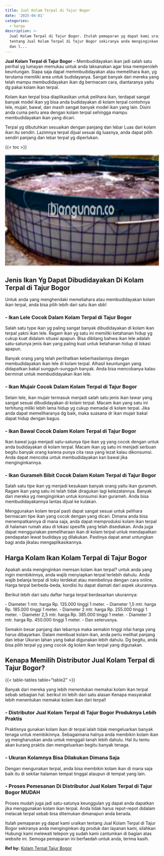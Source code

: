 ```yaml
---
title: Jual Kolam Terpal di Tajur Bogor
date: '2025-04-01'
categories:
  - harga
description: >-
  Jual Kolam Terpal di Tajur Bogor. Itulah pemaparan yg dapat kami uraikan
  tentang Jual Kolam Terpal di Tajur Bogor sekiranya anda menginginkan dg produk
  dan l...
---
```


**Jual Kolam Terpal di Tajur Bogor** – Membudidayakan ikan jadi salah satu perihal yg lumayan memukau untuk anda laksanakan agar bisa memperoleh keuntungan. Siapa saja dapat memmbudidayakan atau memelihara ikan, yg terutama memiliki area untuk budidayanya. Sangat banyak dari mereka yang telah mampu membudidayakan ikan dg bermacam cara, diantaranya yaitu dg pakai kolam ikan terpal.

Kolam ikan terpal bisa diaplikasikan untuk pelihara ikan, terdapat sangat banyak model ikan yg bisa anda budidayakan di kolam terpal contohnya lele, mujair, bawal, dan masih sangat banyak model ikan yang lain. Disini anda cuma perlu area dengan kolam terpal sehingga mampu membudidayakan ikan yang dicari.

Terpal yg dibutuhkan sesuaikan dengan panjang dan lebar Luas dari kolam ikan itu sendiri. Lazimnya terpal dijual sesuai dg luasnya, anda dapat pilih sendiri panjang dan lebar terpal yg diperlukan.

{{< toc >}}

![Jual Kolam Terpal di Tajur Bogor](/images/jual-kolam-terpal-53.png)

## Jenis Ikan Yg Dapat Dibudidayakan Di Kolam Terpal di Tajur Bogor

Untuk anda yang menghendaki memeliahara atau membudidayakan kolam ikan terpal, anda bisa pilih lebih dari satu ikan sbb!

### \- Ikan Lele Cocok Dalam Kolam Terpal di Tajur Bogor

Salah satu type ikan yg paling sangat banyak dibudidayakan di kolam ikan terpal yakni ikan lele. Ragam ikan yg satu ini memiliki ketahanan hidup yg cukup kuat didalam situasi apapun. Bisa dibilang bahwa ikan lele adalah satu-satunya jenis ikan yang paling kuat untuk ketahanan hidup di lokasi apapun.

Banyak orang yang telah perlihatkan keberhasilannya dengan membudidayakan ikan lele di kolam terpal. Alhasil keuntungan yang didapatkan bakal sungguh-sungguh banyak. Anda bisa mencobanya kalau berminat untuk membudidayakan ikan lele.

### \- Ikan Mujair Cocok Dalam Kolam Terpal di Tajur Bogor

Selain lele, ikan mujair termasuk menjadi salah satu jenis ikan tawar yang sangat sesuai dibudidayakan di kolam terpal. Macam ikan yang satu ini terhitung miliki lebih lama hidup yg cukup memadai di kolam terpal. Jika anda dapat memeliharanya dg baik, maka suasana dr ikan mujair bakal dapat hidup dengan bagus.

### \- Ikan Bawal Cocok Dalam Kolam Terpal di Tajur Bogor

Ikan bawal juga menjadi satu-satunya tipe ikan yg yang cocok dengan untuk anda budidayakan di kolam terpal. Macam ikan yg satu ini menjadi serbuan begitu banyak orang karena punya cita rasa yang lezat kalau dikonsumsi. Anda dapat mencoba untuk membudidayakan kan bawal jika menginginkannya.

### \- Ikan Gurameh Bibit Cocok Dalam Kolam Terpal di Tajur Bogor

Salah satu tipe ikan yg menjadi kesukaan banyak orang yaitu ikan gurameh. Ragam ikan yang satu ini telah tidak diragukan lagi kelezatannya. Banyak dari mereka yg menginginkan untuk konsumsi ikan gurameh. Anda bisa membudidayakannya lantas dijual ke kulakan.

Menggunakan kolam terpal pasti dapat sangat sesuai untuk pelihara bermacam tipe ikan yang cocok dengan yang dicari. Dimana anda bisa menempatkannya di mana saja, anda dapat memproduksi kolam ikan terpal di halaman rumah atau di lokasi spesifik yang telah disediakan. Anda juga dapat menggunakan pemeliharaan ikan di kolam terpal untuk mendapatkan pendapatan lewat budidaya yg dilakukan. Pastinya dapat amat untungkan bagi anda jikalau mengaplikasikannya.

## Harga Kolam Ikan Kolam Terpal di Tajur Bogor

Apakah anda menginginkan memsan kolam ikan terpal? untuk anda yang ingin membikinnya, anda wajib menyiapkan terpal terlebih dahulu. Anda wajib belanja terpal di toko terdekat atau membelinya dengan cara online. Harga terpal berbeda-beda, kondisi itu dapat diamati dari aspek ukurannya.

Berikut lebih dari satu daftar harga terpal berdasarkan ukurannya:

\- Diameter 1 mtr. harga Rp. 135.000 tinggi 1 meter. - Diameter 1,5 mtr. harga Rp. 185.000 tinggi 1 meter. - Diameter 2 mtr. harga Rp. 255.000 tinggi 1 meter. - Diameter 2,5 mtr. harga Rp. 385.000 tinggi 1 meter. - Diameter 3 mtr. harga Rp. 450.000 tinggi 1 meter. - Dan seterusnya.

Semakin besar panjang dan lebarnya maka semakin tinggi nilai harga yang harus dibayarkan. Dalam membuat kolam ikan, anda perlu melihat panjang dan lebar Ukuran lahan yang bakal digunakan lebih dahulu. Dg begitu, anda bisa pilih terpal yg yang cocok dg kolam ikan terpal yang digunakan.

## Kenapa Memilih Distributor Jual Kolam Terpal di Tajur Bogor?

{{< table-tables table="table2" >}}

Banyak dari mereka yang lebih menentukan memakai kolam ikan terpal sebab sebagian hal. berikut ini lebih dari satu alasan Kenapa masyarakat lebih menentukan memakai kolam ikan dari terpal!

### \- Distributor Jual Kolam Terpal di Tajur Bogor Produknya Lebih Praktis

Praktisnya gunakan kolam ikan dr terpal ialah tidak mengeluarkan banyak tenaga untuk membikinnya. Sebagaimana halnya anda membikin kolam ikan yg mengharuskan anda untuk menggali tanah lebih dahulu. Hal itu tentu akan kurang praktis dan mengeluarkan begitu banyak tenaga.

### \- Ukuran Kolamnya Bisa Dilakukan Dimana Saja

Dengan mengunakan terpal, anda bisa membikin kolam ikan di mana saja baik itu di sekitar halaman tempat tinggal ataupun di tempat yang lain.

### \- Proses Pemesanan Di Distributor Jual Kolam Terpal di Tajur Bogor MUDAH

Proses mudah juga jadi satu-satunya keunggulan yg dapat anda dapatkan jika menggunakan kolam ikan terpal. Anda tidak harus repot-repot didalam melacak terpal sebab bisa ditemukan dimanapun anda berada.

Itulah pemaparan yg dapat kami uraikan tentang Jual Kolam Terpal di Tajur Bogor sekiranya anda menginginkan dg produk dan layanan kami, silahkan Hubungi kami melewati telepon yg sudah kami cantumkan di bagian atas website ini. Semoga pemaparan ini berfaedah untuk anda, terima kasih.

**Ref by:** [Kolam Terpal Tajur Bogor](https://id.wikipedia.org/wiki/Kolam)

